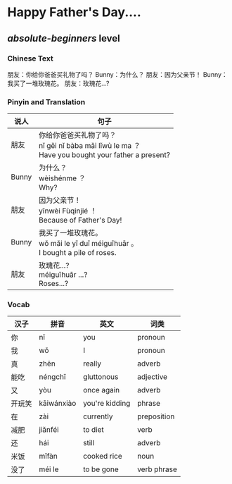 # Happy Father's Day....
## *absolute-beginners* level

### Chinese Text
朋友：你给你爸爸买礼物了吗？
Bunny：为什么？
朋友：因为父亲节！
Bunny：我买了一堆玫瑰花。
朋友：玫瑰花...?

### Pinyin and Translation
|说人|句子|
|----|----|
|朋友|你给你爸爸买礼物了吗？<br />nǐ gěi nǐ bàba mǎi lǐwù le ma ？<br />Have you bought your father a present?|
|Bunny|为什么？<br />wèishénme ？<br />Why?|
|朋友|因为父亲节！<br />yīnwèi Fùqinjié ！<br />Because of Father's Day!|
|Bunny|我买了一堆玫瑰花。<br />wǒ mǎi le yī duī méiguīhuār 。<br />I bought a pile of roses.|
|朋友|玫瑰花...?<br />méiguīhuār ...?<br />Roses...?|
### Vocab
|汉子|拼音|英文|词类|
|----|----|----|----|
|你|nǐ|you|pronoun|
|我|wǒ|I|pronoun|
|真|zhēn|really|adverb|
|能吃|néngchī|gluttonous|adjective|
|又|yòu|once again|adverb|
|开玩笑|kāiwánxiào|you're kidding|phrase|
|在|zài|currently|preposition|
|减肥|jiǎnféi|to diet|verb|
|还|hái|still|adverb|
|米饭|mǐfàn|cooked rice|noun|
|没了|méi le|to be gone|verb phrase|